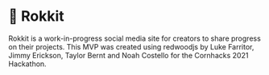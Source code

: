 # 🚀 Rokkit

Rokkit is a work-in-progress social media site for creators to share progress on their projects. This MVP was created using redwoodjs by Luke Farritor, Jimmy Erickson, Taylor Bernt and Noah Costello for the Cornhacks 2021 Hackathon.
